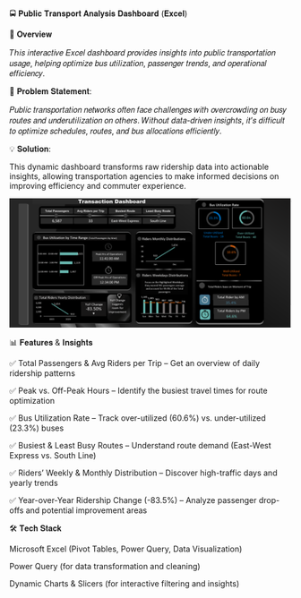🚍 𝐏𝐮𝐛𝐥𝐢𝐜 𝐓𝐫𝐚𝐧𝐬𝐩𝐨𝐫𝐭 𝐀𝐧𝐚𝐥𝐲𝐬𝐢𝐬 𝐃𝐚𝐬𝐡𝐛𝐨𝐚𝐫𝐝 (𝐄𝐱𝐜𝐞𝐥)


📌 𝐎𝐯𝐞𝐫𝐯𝐢𝐞𝐰


𝑇ℎ𝑖𝑠 𝑖𝑛𝑡𝑒𝑟𝑎𝑐𝑡𝑖𝑣𝑒 𝐸𝑥𝑐𝑒𝑙 𝑑𝑎𝑠ℎ𝑏𝑜𝑎𝑟𝑑 𝑝𝑟𝑜𝑣𝑖𝑑𝑒𝑠 𝑖𝑛𝑠𝑖𝑔ℎ𝑡𝑠 𝑖𝑛𝑡𝑜 𝑝𝑢𝑏𝑙𝑖𝑐 𝑡𝑟𝑎𝑛𝑠𝑝𝑜𝑟𝑡𝑎𝑡𝑖𝑜𝑛 𝑢𝑠𝑎𝑔𝑒, ℎ𝑒𝑙𝑝𝑖𝑛𝑔 𝑜𝑝𝑡𝑖𝑚𝑖𝑧𝑒 𝑏𝑢𝑠 𝑢𝑡𝑖𝑙𝑖𝑧𝑎𝑡𝑖𝑜𝑛, 𝑝𝑎𝑠𝑠𝑒𝑛𝑔𝑒𝑟 𝑡𝑟𝑒𝑛𝑑𝑠, 𝑎𝑛𝑑 𝑜𝑝𝑒𝑟𝑎𝑡𝑖𝑜𝑛𝑎𝑙 𝑒𝑓𝑓𝑖𝑐𝑖𝑒𝑛𝑐𝑦.


🚀 𝐏𝐫𝐨𝐛𝐥𝐞𝐦 𝐒𝐭𝐚𝐭𝐞𝐦𝐞𝐧𝐭:


𝑃𝑢𝑏𝑙𝑖𝑐 𝑡𝑟𝑎𝑛𝑠𝑝𝑜𝑟𝑡𝑎𝑡𝑖𝑜𝑛 𝑛𝑒𝑡𝑤𝑜𝑟𝑘𝑠 𝑜𝑓𝑡𝑒𝑛 𝑓𝑎𝑐𝑒 𝑐ℎ𝑎𝑙𝑙𝑒𝑛𝑔𝑒𝑠 𝑤𝑖𝑡ℎ 𝑜𝑣𝑒𝑟𝑐𝑟𝑜𝑤𝑑𝑖𝑛𝑔 𝑜𝑛 𝑏𝑢𝑠𝑦 𝑟𝑜𝑢𝑡𝑒𝑠 𝑎𝑛𝑑 𝑢𝑛𝑑𝑒𝑟𝑢𝑡𝑖𝑙𝑖𝑧𝑎𝑡𝑖𝑜𝑛 𝑜𝑛 𝑜𝑡ℎ𝑒𝑟𝑠. 𝑊𝑖𝑡ℎ𝑜𝑢𝑡 𝑑𝑎𝑡𝑎-𝑑𝑟𝑖𝑣𝑒𝑛 𝑖𝑛𝑠𝑖𝑔ℎ𝑡𝑠, 𝑖𝑡’𝑠 𝑑𝑖𝑓𝑓𝑖𝑐𝑢𝑙𝑡 𝑡𝑜 𝑜𝑝𝑡𝑖𝑚𝑖𝑧𝑒 𝑠𝑐ℎ𝑒𝑑𝑢𝑙𝑒𝑠, 𝑟𝑜𝑢𝑡𝑒𝑠, 𝑎𝑛𝑑 𝑏𝑢𝑠 𝑎𝑙𝑙𝑜𝑐𝑎𝑡𝑖𝑜𝑛𝑠 𝑒𝑓𝑓𝑖𝑐𝑖𝑒𝑛𝑡𝑙𝑦.


💡 𝐒𝐨𝐥𝐮𝐭𝐢𝐨𝐧:


This dynamic dashboard transforms raw ridership data into actionable insights, allowing transportation agencies to make informed decisions on improving efficiency and commuter experience.



<img src="https://raw.githubusercontent.com/Ansu0612/Transpotation_Excel_Dashboard/main/Screenshot%202025-02-11%20204756.png" alt="Dashboard Preview" width="800">



📊 𝐅𝐞𝐚𝐭𝐮𝐫𝐞𝐬 & 𝐈𝐧𝐬𝐢𝐠𝐡𝐭𝐬


✅ Total Passengers & Avg Riders per Trip – Get an overview of daily ridership patterns

✅ Peak vs. Off-Peak Hours – Identify the busiest travel times for route optimization

✅ Bus Utilization Rate – Track over-utilized (60.6%) vs. under-utilized (23.3%) buses

✅ Busiest & Least Busy Routes – Understand route demand (East-West Express vs. South Line)

✅ Riders’ Weekly & Monthly Distribution – Discover high-traffic days and yearly trends

✅ Year-over-Year Ridership Change (-83.5%) – Analyze passenger drop-offs and potential improvement areas


🛠 𝐓𝐞𝐜𝐡 𝐒𝐭𝐚𝐜𝐤


Microsoft Excel (Pivot Tables, Power Query, Data Visualization)

Power Query (for data transformation and cleaning)

Dynamic Charts & Slicers (for interactive filtering and insights)
